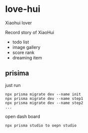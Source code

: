 # love-hui
Xiaohui lover

Record story of XiaoHui

- todo list
- image gallery
- score rank
- dreaming item


## prisima 
just run 

```
npx prisma migrate dev --name init
npx prisma migrate dev --name step1
npx prisma migrate dev --name step2
...
```

open dash board
```
npx prisma studio to oepn studio
```